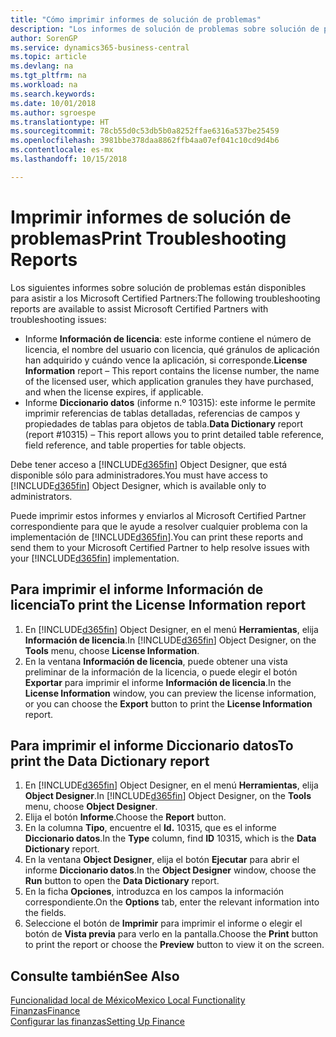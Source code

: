 ```yaml
---
title: "Cómo imprimir informes de solución de problemas"
description: "Los informes de solución de problemas sobre solución de problemas están disponibles para asistir a los Microsoft Certified Partners."
author: SorenGP
ms.service: dynamics365-business-central
ms.topic: article
ms.devlang: na
ms.tgt_pltfrm: na
ms.workload: na
ms.search.keywords: 
ms.date: 10/01/2018
ms.author: sgroespe
ms.translationtype: HT
ms.sourcegitcommit: 78cb55d0c53db5b0a8252ffae6316a537be25459
ms.openlocfilehash: 3981bbe378daa8862ffb4aa07ef041c10cd9d4b6
ms.contentlocale: es-mx
ms.lasthandoff: 10/15/2018

---
```

# <a name="print-troubleshooting-reports"></a><span data-ttu-id="f2976-103">Imprimir informes de solución de problemas</span><span class="sxs-lookup"><span data-stu-id="f2976-103">Print Troubleshooting Reports</span></span>
<span data-ttu-id="f2976-104">Los siguientes informes sobre solución de problemas están disponibles para asistir a los Microsoft Certified Partners:</span><span class="sxs-lookup"><span data-stu-id="f2976-104">The following troubleshooting reports are available to assist Microsoft Certified Partners with troubleshooting issues:</span></span>  

-   <span data-ttu-id="f2976-105">Informe **Información de licencia**: este informe contiene el número de licencia, el nombre del usuario con licencia, qué gránulos de aplicación han adquirido y cuándo vence la aplicación, si corresponde.</span><span class="sxs-lookup"><span data-stu-id="f2976-105">**License Information** report – This report contains the license number, the name of the licensed user, which application granules they have purchased, and when the license expires, if applicable.</span></span>  
-   <span data-ttu-id="f2976-106">Informe **Diccionario datos** (informe n.º 10315): este informe le permite imprimir referencias de tablas detalladas, referencias de campos y propiedades de tablas para objetos de tabla.</span><span class="sxs-lookup"><span data-stu-id="f2976-106">**Data Dictionary** report (report #10315) – This report allows you to print detailed table reference, field reference, and table properties for table objects.</span></span>  

<span data-ttu-id="f2976-107">Debe tener acceso a [!INCLUDE[d365fin](../../includes/d365fin_md.md)] Object Designer, que está disponible sólo para administradores.</span><span class="sxs-lookup"><span data-stu-id="f2976-107">You must have access to [!INCLUDE[d365fin](../../includes/d365fin_md.md)] Object Designer, which is available only to administrators.</span></span>  

<span data-ttu-id="f2976-108">Puede imprimir estos informes y enviarlos al Microsoft Certified Partner correspondiente para que le ayude a resolver cualquier problema con la implementación de [!INCLUDE[d365fin](../../includes/d365fin_md.md)].</span><span class="sxs-lookup"><span data-stu-id="f2976-108">You can print these reports and send them to your Microsoft Certified Partner to help resolve issues with your [!INCLUDE[d365fin](../../includes/d365fin_md.md)] implementation.</span></span>  

## <a name="to-print-the-license-information-report"></a><span data-ttu-id="f2976-109">Para imprimir el informe Información de licencia</span><span class="sxs-lookup"><span data-stu-id="f2976-109">To print the License Information report</span></span>  
1.  <span data-ttu-id="f2976-110">En [!INCLUDE[d365fin](../../includes/d365fin_md.md)] Object Designer, en el menú **Herramientas**, elija **Información de licencia**.</span><span class="sxs-lookup"><span data-stu-id="f2976-110">In [!INCLUDE[d365fin](../../includes/d365fin_md.md)] Object Designer, on the **Tools** menu, choose **License Information**.</span></span>  
2.  <span data-ttu-id="f2976-111">En la ventana **Información de licencia**, puede obtener una vista preliminar de la información de la licencia, o puede elegir el botón **Exportar** para imprimir el informe **Información de licencia**.</span><span class="sxs-lookup"><span data-stu-id="f2976-111">In the **License Information** window, you can preview the license information, or you can choose the **Export** button to print the **License Information** report.</span></span>  

## <a name="to-print-the-data-dictionary-report"></a><span data-ttu-id="f2976-112">Para imprimir el informe Diccionario datos</span><span class="sxs-lookup"><span data-stu-id="f2976-112">To print the Data Dictionary report</span></span>  
1.  <span data-ttu-id="f2976-113">En [!INCLUDE[d365fin](../../includes/d365fin_md.md)] Object Designer, en el menú **Herramientas**, elija **Object Designer**.</span><span class="sxs-lookup"><span data-stu-id="f2976-113">In [!INCLUDE[d365fin](../../includes/d365fin_md.md)] Object Designer, on the **Tools** menu, choose **Object Designer**.</span></span>  
2.  <span data-ttu-id="f2976-114">Elija el botón **Informe**.</span><span class="sxs-lookup"><span data-stu-id="f2976-114">Choose the **Report** button.</span></span>  
3.  <span data-ttu-id="f2976-115">En la columna **Tipo**, encuentre el **Id.** 10315, que es el informe **Diccionario datos**.</span><span class="sxs-lookup"><span data-stu-id="f2976-115">In the **Type** column, find **ID** 10315, which is the **Data Dictionary** report.</span></span>  
4.  <span data-ttu-id="f2976-116">En la ventana **Object Designer**, elija el botón **Ejecutar** para abrir el informe **Diccionario datos**.</span><span class="sxs-lookup"><span data-stu-id="f2976-116">In the **Object Designer** window, choose the **Run** button to open the **Data Dictionary** report.</span></span>  
5.  <span data-ttu-id="f2976-117">En la ficha **Opciones**, introduzca en los campos la información correspondiente.</span><span class="sxs-lookup"><span data-stu-id="f2976-117">On the **Options** tab, enter the relevant information into the fields.</span></span>  
6.  <span data-ttu-id="f2976-118">Seleccione el botón de **Imprimir** para imprimir el informe o elegir el botón de **Vista previa** para verlo en la pantalla.</span><span class="sxs-lookup"><span data-stu-id="f2976-118">Choose the **Print** button to print the report or choose the **Preview** button to view it on the screen.</span></span>  

## <a name="see-also"></a><span data-ttu-id="f2976-119">Consulte también</span><span class="sxs-lookup"><span data-stu-id="f2976-119">See Also</span></span>  
[<span data-ttu-id="f2976-120">Funcionalidad local de México</span><span class="sxs-lookup"><span data-stu-id="f2976-120">Mexico Local Functionality</span></span>](mexico-local-functionality.md)  
[<span data-ttu-id="f2976-121">Finanzas</span><span class="sxs-lookup"><span data-stu-id="f2976-121">Finance</span></span>](../../finance.md)  
[<span data-ttu-id="f2976-122">Configurar las finanzas</span><span class="sxs-lookup"><span data-stu-id="f2976-122">Setting Up Finance</span></span>](../../finance.md)

